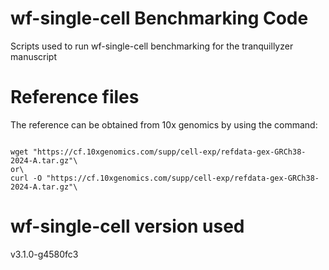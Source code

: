 # wf-single-cell Benchmarking Code

Scripts used to run wf-single-cell benchmarking for the tranquillyzer manuscript

# Reference files

The reference can be obtained from 10x genomics by using the command: 
```

wget "https://cf.10xgenomics.com/supp/cell-exp/refdata-gex-GRCh38-2024-A.tar.gz"\
or\
curl -O "https://cf.10xgenomics.com/supp/cell-exp/refdata-gex-GRCh38-2024-A.tar.gz"\

```

# wf-single-cell version used

v3.1.0-g4580fc3  


